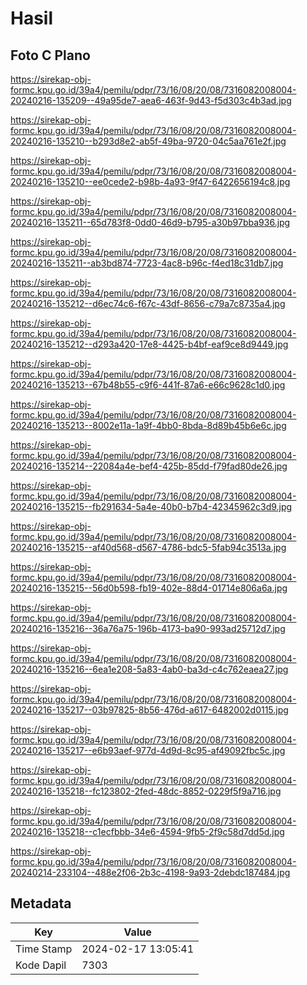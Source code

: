 # Hasil

## Foto C Plano

https://sirekap-obj-formc.kpu.go.id/39a4/pemilu/pdpr/73/16/08/20/08/7316082008004-20240216-135209--49a95de7-aea6-463f-9d43-f5d303c4b3ad.jpg

https://sirekap-obj-formc.kpu.go.id/39a4/pemilu/pdpr/73/16/08/20/08/7316082008004-20240216-135210--b293d8e2-ab5f-49ba-9720-04c5aa761e2f.jpg

https://sirekap-obj-formc.kpu.go.id/39a4/pemilu/pdpr/73/16/08/20/08/7316082008004-20240216-135210--ee0cede2-b98b-4a93-9f47-6422656194c8.jpg

https://sirekap-obj-formc.kpu.go.id/39a4/pemilu/pdpr/73/16/08/20/08/7316082008004-20240216-135211--65d783f8-0dd0-46d9-b795-a30b97bba936.jpg

https://sirekap-obj-formc.kpu.go.id/39a4/pemilu/pdpr/73/16/08/20/08/7316082008004-20240216-135211--ab3bd874-7723-4ac8-b96c-f4ed18c31db7.jpg

https://sirekap-obj-formc.kpu.go.id/39a4/pemilu/pdpr/73/16/08/20/08/7316082008004-20240216-135212--d6ec74c6-f67c-43df-8656-c79a7c8735a4.jpg

https://sirekap-obj-formc.kpu.go.id/39a4/pemilu/pdpr/73/16/08/20/08/7316082008004-20240216-135212--d293a420-17e8-4425-b4bf-eaf9ce8d9449.jpg

https://sirekap-obj-formc.kpu.go.id/39a4/pemilu/pdpr/73/16/08/20/08/7316082008004-20240216-135213--67b48b55-c9f6-441f-87a6-e66c9628c1d0.jpg

https://sirekap-obj-formc.kpu.go.id/39a4/pemilu/pdpr/73/16/08/20/08/7316082008004-20240216-135213--8002e11a-1a9f-4bb0-8bda-8d89b45b6e6c.jpg

https://sirekap-obj-formc.kpu.go.id/39a4/pemilu/pdpr/73/16/08/20/08/7316082008004-20240216-135214--22084a4e-bef4-425b-85dd-f79fad80de26.jpg

https://sirekap-obj-formc.kpu.go.id/39a4/pemilu/pdpr/73/16/08/20/08/7316082008004-20240216-135215--fb291634-5a4e-40b0-b7b4-42345962c3d9.jpg

https://sirekap-obj-formc.kpu.go.id/39a4/pemilu/pdpr/73/16/08/20/08/7316082008004-20240216-135215--af40d568-d567-4786-bdc5-5fab94c3513a.jpg

https://sirekap-obj-formc.kpu.go.id/39a4/pemilu/pdpr/73/16/08/20/08/7316082008004-20240216-135215--56d0b598-fb19-402e-88d4-01714e806a6a.jpg

https://sirekap-obj-formc.kpu.go.id/39a4/pemilu/pdpr/73/16/08/20/08/7316082008004-20240216-135216--36a76a75-196b-4173-ba90-993ad25712d7.jpg

https://sirekap-obj-formc.kpu.go.id/39a4/pemilu/pdpr/73/16/08/20/08/7316082008004-20240216-135216--6ea1e208-5a83-4ab0-ba3d-c4c762eaea27.jpg

https://sirekap-obj-formc.kpu.go.id/39a4/pemilu/pdpr/73/16/08/20/08/7316082008004-20240216-135217--03b97825-8b56-476d-a617-6482002d0115.jpg

https://sirekap-obj-formc.kpu.go.id/39a4/pemilu/pdpr/73/16/08/20/08/7316082008004-20240216-135217--e6b93aef-977d-4d9d-8c95-af49092fbc5c.jpg

https://sirekap-obj-formc.kpu.go.id/39a4/pemilu/pdpr/73/16/08/20/08/7316082008004-20240216-135218--fc123802-2fed-48dc-8852-0229f5f9a716.jpg

https://sirekap-obj-formc.kpu.go.id/39a4/pemilu/pdpr/73/16/08/20/08/7316082008004-20240216-135218--c1ecfbbb-34e6-4594-9fb5-2f9c58d7dd5d.jpg

https://sirekap-obj-formc.kpu.go.id/39a4/pemilu/pdpr/73/16/08/20/08/7316082008004-20240214-233104--488e2f06-2b3c-4198-9a93-2debdc187484.jpg


## Metadata

| Key        | Value               |
| ---------- | ------------------- |
| Time Stamp | 2024-02-17 13:05:41 |
| Kode Dapil | 7303                |



